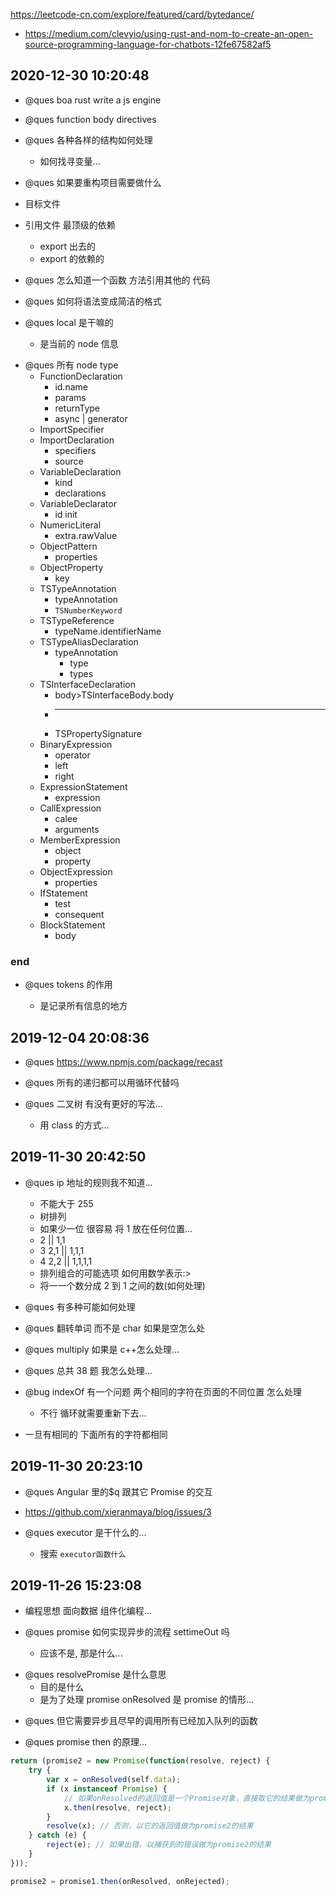 https://leetcode-cn.com/explore/featured/card/bytedance/

-   https://medium.com/clevyio/using-rust-and-nom-to-create-an-open-source-programming-language-for-chatbots-12fe67582af5

## 2020-12-30 10:20:48

-   @ques boa rust write a js engine

-   @ques function body directives

-   @ques 各种各样的结构如何处理
    -   如何找寻变量...

-   @ques 如果要重构项目需要做什么

-   目标文件

-   引用文件 最顶级的依赖

    -   export 出去的
    -   export 的依赖的

-   @ques 怎么知道一个函数 方法引用其他的 代码

*   @ques 如何将语法变成简洁的格式

*   @ques local 是干嘛的
    -   是当前的 node 信息

-   @ques 所有 node type
    -   FunctionDeclaration
        -   id.name
        -   params
        -   returnType
        -   async | generator
    -   ImportSpecifier
    -   ImportDeclaration
        -   specifiers
        -   source
    -   VariableDeclaration
        -   kind
        -   declarations
    -   VariableDeclarator
        -   id init
    -   NumericLiteral
        -   extra.rawValue
    -   ObjectPattern
        -   properties
    -   ObjectProperty
        -   key
    -   TSTypeAnnotation
        -   typeAnnotation
        -   `TSNumberKeyword`
    -   TSTypeReference
        -   typeName.identifierName
    -   TSTypeAliasDeclaration
        -   typeAnnotation
            -   type
            -   types
    -   TSInterfaceDeclaration
        -   body>TSInterfaceBody.body
        -   ***
        -   TSPropertySignature
    -   BinaryExpression
        -   operator
        -   left
        -   right
    -   ExpressionStatement
        -   expression
    -   CallExpression
        -   calee
        -   arguments
    -   MemberExpression
        -   object
        -   property
    -   ObjectExpression
        -   properties
    -   IfStatement
        -   test
        -   consequent
    -   BlockStatement
        -   body

### end

-   @ques tokens 的作用

    -   是记录所有信息的地方

## 2019-12-04 20:08:36

-   @ques https://www.npmjs.com/package/recast

-   @ques 所有的递归都可以用循环代替吗

-   @ques 二叉树 有没有更好的写法...
    -   用 class 的方式...

## 2019-11-30 20:42:50

-   @ques ip 地址的规则我不知道...

    -   不能大于 255
    -   树排列
    -   如果少一位 很容易 将 1 放在任何位置...
    -   2 || 1,1
    -   3 2,1 || 1,1,1
    -   4 2,2 || 1,1,1,1
    -   排列组合的可能选项 如何用数学表示:>
    -   将一一个数分成 2 到 1 之间的数(如何处理)

-   @ques 有多种可能如何处理

-   @ques 翻转单词 而不是 char 如果是空怎么处

-   @ques multiply 如果是 c++怎么处理...

-   @ques 总共 38 题 我怎么处理...

-   @bug indexOf 有一个问题 两个相同的字符在页面的不同位置 怎么处理

    -   不行 循环就需要重新下去...

-   一旦有相同的 下面所有的字符都相同

## 2019-11-30 20:23:10

-   @ques Angular 里的\$q 跟其它 Promise 的交互

-   https://github.com/xieranmaya/blog/issues/3

-   @ques executor 是干什么的...
    -   搜索 `executor函数什么`

## 2019-11-26 15:23:08

-   编程思想 面向数据 组件化编程...

-   @ques promise 如何实现异步的流程 settimeOut 吗
    -   应该不是, 那是什么...

*   @ques resolvePromise 是什么意思
    -   目的是什么
    -   是为了处理 promise onResolved 是 promise 的情形...

-   @ques 但它需要异步且尽早的调用所有已经加入队列的函数

*   @ques promise then 的原理...

```ts
return (promise2 = new Promise(function(resolve, reject) {
    try {
        var x = onResolved(self.data);
        if (x instanceof Promise) {
            // 如果onResolved的返回值是一个Promise对象，直接取它的结果做为promise2的结果
            x.then(resolve, reject);
        }
        resolve(x); // 否则，以它的返回值做为promise2的结果
    } catch (e) {
        reject(e); // 如果出错，以捕获到的错误做为promise2的结果
    }
}));

promise2 = promise1.then(onResolved, onRejected);
```
